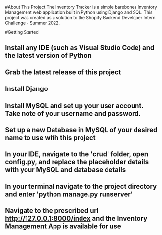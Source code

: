 #About This Project
The Inventory Tracker is a simple barebones Inventory Management web application built in Python using Django and SQL. This project was created as a solution to the Shopify Backend Developer Intern Challenge - Summer 2022. 


#Getting Started
## Install any IDE (such as Visual Studio Code) and the latest version of Python
## Grab the latest release of this project
## Install Django
## Install MySQL and set up your user account. Take note of your username and password.
## Set up a new Database in MySQL of your desired name to use with this project
## In your IDE, navigate to the 'crud' folder, open config.py, and replace the placeholder details with your MySQL and database details
## In your terminal navigate to the project directory and enter 'python manage.py runserver'
## Navigate to the prescribed url http://127.0.0.1:8000/index and the Inventory Management App is available for use